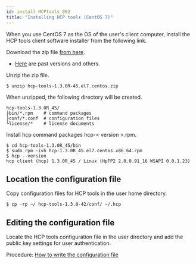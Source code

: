 ```yaml
---
id: install_HCPtools_002
title: "Installing HCP tools (CentOS 7)"
---
```


When you use CentOS 7 as the OS of the user's client computer, install the HCP tools client software installer from the following link.

Download the zip file [from here](https://github.com/nig-sc/HCPtools/tree/main/1.3.0R-45/CentOS7).
- <a href="https://github.com/nig-sc/HCPtools">Here</a> are past versions and others.


Unzip the zip file.

```
$ unzip hcp-tools-1.3.0R-45.el7.centos.zip
```

When unzipped, the following directory will be created.

```
hcp-tools-1.3.0R_45/
├bin/*.rpm    # command packages
├conf/*.conf  # configuration files
└license/*    # license documents
```

Install hcp command packages hcp-< version >.rpm.

```
$ cd hcp-tools-1.3.0R_45/bin
$ sudo rpm -ivh hcp-1.3.0R_45.el7.centos.x86_64.rpm
$ hcp --version
hcp client (hcp) 1.3.0R_45 / Linux (HpFP2 2.0.0.91_16 WSAPI 0.0.1.23)
```

## Location the configuration file

Copy configuration files for HCP tools in the user home directory.

```
$ cp -rp ~/ hcp-tools-1.3.0-42/conf/ ~/.hcp
```

## Editing the configuration file

Locate the HCP tools configuration file in the user directory and add the public key settings for user authentication.

Procedure: [How to write the configuration file](/software/Archaea_tools/hcptools_conf)
